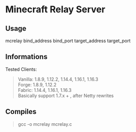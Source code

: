 # Minecraft Relay Server
## Usage
mcrelay bind_address bind_port target_address target_port
## Informations
Tested Clients:
>Vanilla: 1.8.9, 1.12.2, 1.14.4, 1.16.1, 1.16.3<br/>
>Forge: 1.8.9, 1.12.2<br/>
>Fabric: 1.14.4, 1.16.1, 1.16.3<br/>
Basically support 1.7.x + , after Netty rewrites
## Compiles
>gcc -o mcrelay mcrelay.c
